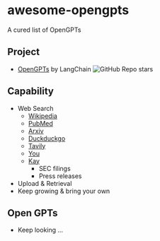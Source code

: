 # awesome-opengpts
A cured list of OpenGPTs


## Project
- [OpenGPTs](https://github.com/langchain-ai/opengpts) by LangChain ![GitHub Repo stars](https://img.shields.io/github/stars/langchain-ai/opengpts)


## Capability
- Web Search
  - [Wikipedia](https://pypi.org/project/wikipedia/)
  - [PubMed](https://pubmed.ncbi.nlm.nih.gov/)
  - [Arxiv](https://arxiv.org/)
  - [Duckduckgo](https://pypi.org/project/duckduckgo-search/)
  - [Tavily](https://app.tavily.com/)
  - [You](https://you.com/)
  - [Kay](https://www.kay.ai/)
    - SEC filings
    - Press releases
- Upload & Retrieval
- Keep growing & bring your own


## Open GPTs
- Keep looking ...
